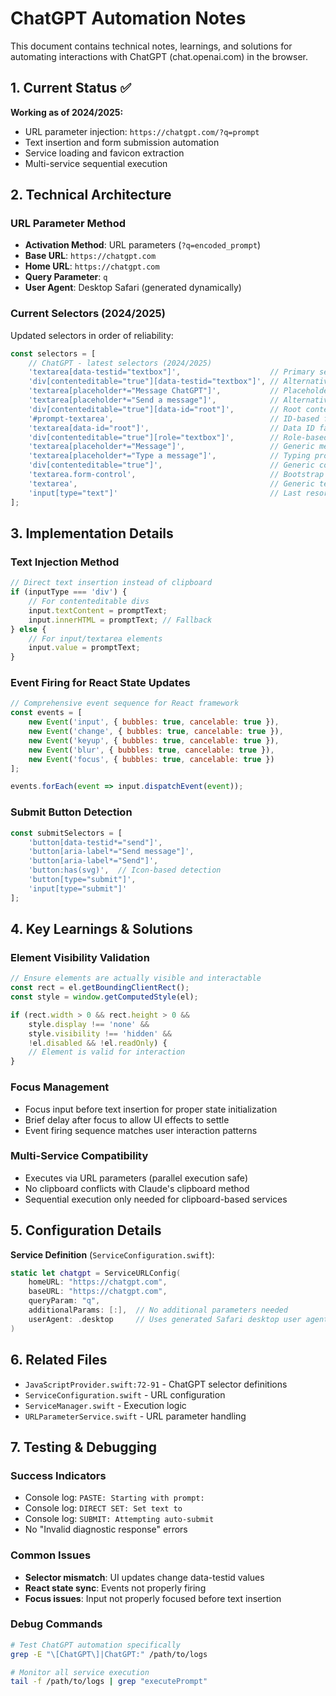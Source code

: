 # ChatGPT Automation Notes

This document contains technical notes, learnings, and solutions for automating interactions with ChatGPT (chat.openai.com) in the browser.

## 1. Current Status ✅

**Working as of 2024/2025:**
- URL parameter injection: `https://chatgpt.com/?q=prompt`
- Text insertion and form submission automation
- Service loading and favicon extraction
- Multi-service sequential execution

## 2. Technical Architecture

### URL Parameter Method
- **Activation Method**: URL parameters (`?q=encoded_prompt`)
- **Base URL**: `https://chatgpt.com`
- **Home URL**: `https://chatgpt.com` 
- **Query Parameter**: `q`
- **User Agent**: Desktop Safari (generated dynamically)

### Current Selectors (2024/2025)
Updated selectors in order of reliability:

```javascript
const selectors = [
    // ChatGPT - latest selectors (2024/2025)
    'textarea[data-testid="textbox"]',                    // Primary selector
    'div[contenteditable="true"][data-testid="textbox"]', // Alternative content-editable
    'textarea[placeholder*="Message ChatGPT"]',           // Placeholder-based
    'textarea[placeholder*="Send a message"]',            // Alternative placeholder
    'div[contenteditable="true"][data-id="root"]',        // Root content div
    '#prompt-textarea',                                   // ID-based fallback
    'textarea[data-id="root"]',                           // Data ID fallback
    'div[contenteditable="true"][role="textbox"]',        // Role-based
    'textarea[placeholder*="Message"]',                   // Generic message
    'textarea[placeholder*="Type a message"]',            // Typing prompt
    'div[contenteditable="true"]',                        // Generic contenteditable
    'textarea.form-control',                              // Bootstrap class
    'textarea',                                           // Generic textarea
    'input[type="text"]'                                  // Last resort
];
```

## 3. Implementation Details

### Text Injection Method
```javascript
// Direct text insertion instead of clipboard
if (inputType === 'div') {
    // For contenteditable divs
    input.textContent = promptText;
    input.innerHTML = promptText; // Fallback
} else {
    // For input/textarea elements
    input.value = promptText;
}
```

### Event Firing for React State Updates
```javascript
// Comprehensive event sequence for React framework
const events = [
    new Event('input', { bubbles: true, cancelable: true }),
    new Event('change', { bubbles: true, cancelable: true }),
    new Event('keyup', { bubbles: true, cancelable: true }),
    new Event('blur', { bubbles: true, cancelable: true }),
    new Event('focus', { bubbles: true, cancelable: true })
];

events.forEach(event => input.dispatchEvent(event));
```

### Submit Button Detection
```javascript
const submitSelectors = [
    'button[data-testid*="send"]',
    'button[aria-label*="Send message"]',
    'button[aria-label*="Send"]',
    'button:has(svg)',  // Icon-based detection
    'button[type="submit"]',
    'input[type="submit"]'
];
```

## 4. Key Learnings & Solutions

### Element Visibility Validation
```javascript
// Ensure elements are actually visible and interactable
const rect = el.getBoundingClientRect();
const style = window.getComputedStyle(el);

if (rect.width > 0 && rect.height > 0 && 
    style.display !== 'none' && 
    style.visibility !== 'hidden' &&
    !el.disabled && !el.readOnly) {
    // Element is valid for interaction
}
```

### Focus Management
- Focus input before text insertion for proper state initialization
- Brief delay after focus to allow UI effects to settle
- Event firing sequence matches user interaction patterns

### Multi-Service Compatibility
- Executes via URL parameters (parallel execution safe)
- No clipboard conflicts with Claude's clipboard method
- Sequential execution only needed for clipboard-based services

## 5. Configuration Details

**Service Definition** (`ServiceConfiguration.swift`):
```swift
static let chatgpt = ServiceURLConfig(
    homeURL: "https://chatgpt.com",
    baseURL: "https://chatgpt.com",
    queryParam: "q",
    additionalParams: [:],  // No additional parameters needed
    userAgent: .desktop     // Uses generated Safari desktop user agent
)
```

## 6. Related Files
- `JavaScriptProvider.swift:72-91` - ChatGPT selector definitions
- `ServiceConfiguration.swift` - URL configuration
- `ServiceManager.swift` - Execution logic
- `URLParameterService.swift` - URL parameter handling

## 7. Testing & Debugging

### Success Indicators
- Console log: `PASTE: Starting with prompt:`
- Console log: `DIRECT SET: Set text to`
- Console log: `SUBMIT: Attempting auto-submit`
- No "Invalid diagnostic response" errors

### Common Issues
- **Selector mismatch**: UI updates change data-testid values
- **React state sync**: Events not properly firing
- **Focus issues**: Input not properly focused before text insertion

### Debug Commands
```bash
# Test ChatGPT automation specifically
grep -E "\[ChatGPT\]|ChatGPT:" /path/to/logs

# Monitor all service execution
tail -f /path/to/logs | grep "executePrompt"
``` 